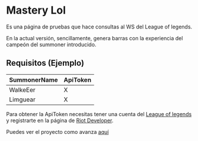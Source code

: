 # Mastery Lol
Es una página de pruebas que hace consultas al WS del League of legends.

En la actual versión, sencillamente, genera barras con la experiencia del campeón
del summoner introducido.

## Requisitos (Ejemplo)
| SummonerName | ApiToken |
| ------------ | -------- |
| WalkeEer     |     X    |
| Limguear     |     X    |

Para obtener la ApiToken necesitas tener una cuenta del [League of legends](http://euw.leagueoflegends.com/es) y registrarte en la página de [Riot Developer](https://developer.riotgames.com/).

Puedes ver el proyecto como avanza [aquí](https://rgraciama.github.io/mastery_lol/)
